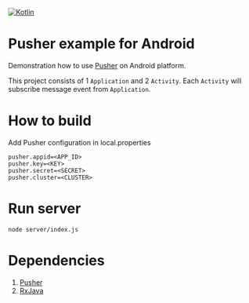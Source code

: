 [![Kotlin](https://img.shields.io/badge/Kotlin-1.2.50-blue.svg)](http://kotlinlang.org)

# Pusher example for Android
Demonstration how to use [Pusher](https://pusher.com/) on Android platform.

This project consists of 1 `Application` and 2 `Activity`. Each `Activity` will subscribe message event from `Application`.

# How to build
Add Pusher configuration in local.properties

```
pusher.appid=<APP_ID>
pusher.key=<KEY>
pusher.secret=<SECRET>
pusher.cluster=<CLUSTER>
```

# Run server

```
node server/index.js
```

# Dependencies
1. [Pusher](https://github.com/pusher/pusher-websocket-java)
2. [RxJava](https://github.com/ReactiveX/RxJava)
